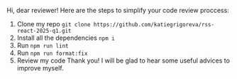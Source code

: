 Hi, dear reviewer!
Here are the steps to simplify your code review proccess:
1. Clone my repo ```git clone https://github.com/katiegrigoreva/rss-react-2025-q1.git```
2. Install all the dependencies ```npm i```
3. Run ```npm run lint```
4. Run ```npm run format:fix```
5. Review my code
Thank you! I will be glad to hear some useful advices to improve myself.
